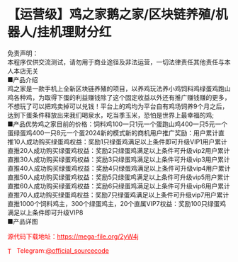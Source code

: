 # 【运营级】鸡之家鹅之家/区块链养殖/机器人/挂机理财分红

免责声明：<br>本程序仅供交流测试，请勿用于商业途径及非法运营，一切法律责任其他责任与本人本店无关<br>■产品介绍<br>鸡之家是一款手机上全新区块链养殖的项目，以养鸡玩法养小鸡饲料鸡绿蛋鸡跑山鸡各种鸡，为取得下蛋的利益赚钱除了这个固定收益以外还有推广赚钱赚的更多，不想玩了可以把鸡卖掉可以兑钱！平台上的鸡均为平台自有鸡场饲养9个月之后，达到下蛋条件释放出来我们喝泉水，吃当季玉米，恐怕是世界上最幸福的鸡;<br>■产品优势鸡之家目前的价格：饲料鸡100一只1元一个蛋跑山鸡400一只5元一个蛋绿蛋鸡400一只8元一个蛋2024新的模式新的商机用户推广奖励：用户累计直推10人成功购买绿蛋鸡权益：奖励1只绿蛋鸡满足以上条件即可升级VIP1用户累计直推20人成功购买绿蛋鸡权益：奖励2只绿蛋鸡满足以上条件可升级vip2用户累计直推30人成功购买绿蛋鸡权益：奖励3只绿蛋鸡满足以上条件可升级vip3用户累计直推40人成功购买绿蛋鸡权益：奖励4只绿蛋鸡满足以上条件可升级vip4用户累计直推50人成功购买绿蛋鸡权益：奖励5只绿蛋鸡满足以上条件可升级vip5用户累计直推60人成功购买绿蛋鸡权益：奖励6只绿蛋鸡满足以上条件可升级vip6用户累计直推70人成功购买绿蛋鸡权益：奖励7只绿蛋鸡满足以上条件可升级vip7用户累计直推1000个饲料鸡主，300个绿蛋鸡主，20个直属VIP7权益：奖励100只绿蛋鸡满足以上条件即可升级VIP8<br>■产品详图<br>


<p style="color: red;">源代码下载地址：<a href="https://mega-file.org/2yW4j" style="color: red;">https://mega-file.org/2yW4j</a></p><p style="color: red;"><img src="https://cdn-icons-png.flaticon.com/512/2111/2111646.png" alt="Telegram Icon" style="width: 16px; vertical-align: middle; margin-right: 5px;">Telegram:<a href="https://t.me/official_sourcecode" style="color: red;">@official_sourcecode</a></p>